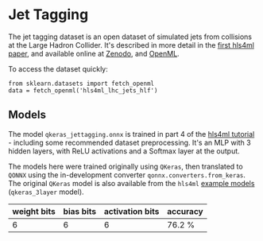 # Jet Tagging

The jet tagging dataset is an open dataset of simulated jets from collisions at the Large Hadron Collider. It's described in more detail in the [first hls4ml paper](https://iopscience.iop.org/article/10.1088/1748-0221/13/07/P07027), and available online at [Zenodo](https://zenodo.org/record/3602254#.YiePu_XMLUI), and [OpenML](https://www.openml.org/d/42468).

To access the dataset quickly:
```
from sklearn.datasets import fetch_openml
data = fetch_openml('hls4ml_lhc_jets_hlf')
```

## Models

The model `qkeras_jettagging.onnx` is trained in part 4 of the [hls4ml tutorial](https://github.com/fastmachinelearning/hls4ml-tutorial) - including some recommended dataset preprocessing.
It's an MLP with 3 hidden layers, with ReLU activations and a Softmax layer at the output.

The models here were trained originally using `QKeras`, then translated to `QONNX` using the in-development converter `qonnx.converters.from_keras`.
The original `QKeras` model is also available from the `hls4ml` [example models](https://github.com/fastmachinelearning/example-models/tree/0d4cc7277eac9bb9020e3d73a992dc15dbdcce4e/keras) (`qkeras_3layer` model).

| weight bits | bias bits | activation bits | accuracy |
| --- | --- | --- | --- |
| 6 | 6 | 6 | 76.2 % |